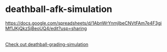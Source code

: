 # deathball-afk-simulation

https://docs.google.com/spreadsheets/d/1AbnWrYnmjlbeCNVtFAm7e4F3giMf1JKjQkzSjBeoUQ4/edit?usp=sharing
<br>
<br>
<br>
[Check out deathball-grading-simulation](https://github.com/aarcn/deathball-grading-simulation)
